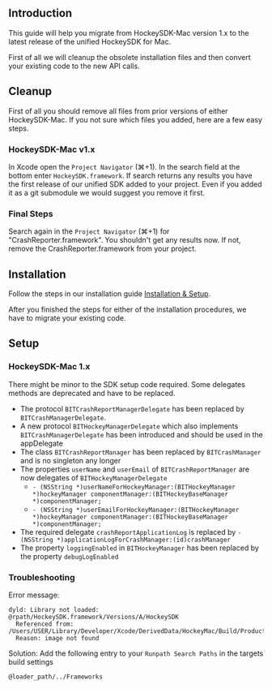 ## Introduction

This guide will help you migrate from HockeySDK-Mac version 1.x to the latest release of the unified HockeySDK for Mac.

First of all we will cleanup the obsolete installation files and then convert your existing code to the new API calls.

## Cleanup

First of all you should remove all files from prior versions of either HockeySDK-Mac. If you not sure which files you added, here are a few easy steps.

### HockeySDK-Mac v1.x

In Xcode open the `Project Navigator` (⌘+1). In the search field at the bottom enter `HockeySDK.framework`. If search returns any results you have the first release of our unified SDK added to your project. Even if you added it as a git submodule we would suggest you remove it first.

### Final Steps

Search again in the `Project Navigator` (⌘+1) for "CrashReporter.framework". You shouldn't get any results now. If not, remove the CrashReporter.framework from your project.

## Installation

Follow the steps in our installation guide [Installation & Setup](Guide-Installation-Setup).

After you finished the steps for either of the installation procedures, we have to migrate your existing code.

## Setup

### HockeySDK-Mac 1.x

There might be minor to the SDK setup code required. Some delegates methods are deprecated and have to be replaced.

- The protocol `BITCrashReportManagerDelegate` has been replaced by `BITCrashManagerDelegate`.
- A new protocol `BITHockeyManagerDelegate` which also implements `BITCrashManagerDelegate` has been introduced and should be used in the appDelegate
- The class `BITCrashReportManager` has been replaced by `BITCrashManager` and is no singleton any longer
- The properties `userName` and `userEmail` of `BITCrashReportManager` are now delegates of `BITHockeyManagerDelegate`
  - `- (NSString *)userNameForHockeyManager:(BITHockeyManager *)hockeyManager componentManager:(BITHockeyBaseManager *)componentManager;`
  - `- (NSString *)userEmailForHockeyManager:(BITHockeyManager *)hockeyManager componentManager:(BITHockeyBaseManager *)componentManager;`
- The required delegate `crashReportApplicationLog` is replaced by `-(NSString *)applicationLogForCrashManager:(id)crashManager`
- The property `loggingEnabled` in `BITHockeyManager` has been replaced by the property `debugLogEnabled`

### Troubleshooting

Error message:

    dyld: Library not loaded: @rpath/HockeySDK.framework/Versions/A/HockeySDK
      Referenced from: /Users/USER/Library/Developer/Xcode/DerivedData/HockeyMac/Build/Products/Debug/APPNAME.app/Contents/MacOS/APPNAME
      Reason: image not found
  
Solution: Add the following entry to your `Runpath Search Paths` in the targets build settings

    @loader_path/../Frameworks